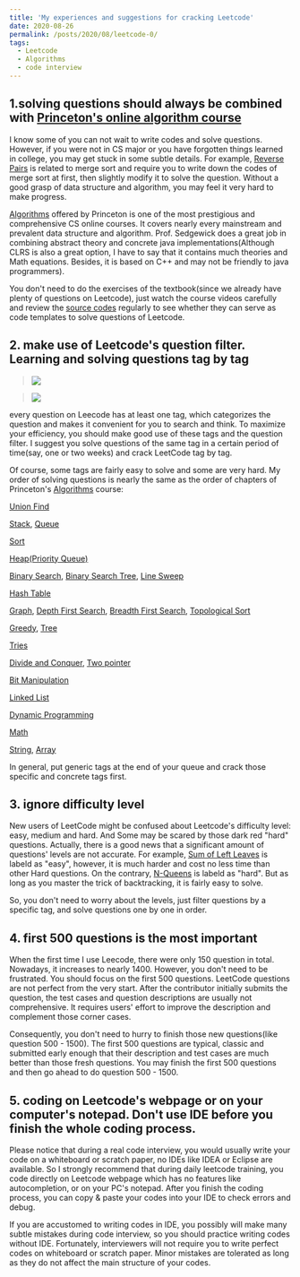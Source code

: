```yaml
---
title: 'My experiences and suggestions for cracking Leetcode'
date: 2020-08-26
permalink: /posts/2020/08/leetcode-0/
tags:
  - Leetcode
  - Algorithms
  - code interview
---
```


## 1.solving questions should always be combined with [Princeton's online algorithm course](https://algs4.cs.princeton.edu/)
I know some of you can not wait to write codes and solve questions. However, if you were not in CS major or 
you have forgotten things learned in college, you may get stuck in some subtle details. For example, [Reverse Pairs](https://leetcode.com/problems/reverse-pairs/) is related to 
merge sort and require you to write down the codes of merge sort at first, then slightly modify it to solve the question. Without a good grasp of 
data structure and algorithm, you may feel it very hard to make progress.

[Algorithms](https://algs4.cs.princeton.edu/) offered by Princeton is one of the most prestigious and comprehensive CS online courses. It covers nearly every mainstream and prevalent data structure and algorithm.
Prof. Sedgewick does a great job in combining abstract theory and concrete java implementations(Although CLRS is also a great option, I have to 
say that it contains much theories and Math equations. Besides, it is based on C++ and may not be friendly to java programmers).

You don't need to do the exercises of the textbook(since we already have plenty of questions on Leetcode), just watch the course videos carefully and review the [source codes](https://algs4.cs.princeton.edu/code) regularly to see whether they can 
serve as code templates to solve questions of Leetcode.

## 2. make use of Leetcode's question filter. Learning and solving questions tag by tag
> ![](https://xiaoluo-whu.github.io/files/images/leetcode_filter.jpg)

> ![](https://xiaoluo-whu.github.io/files/images/leetcode_tag.jpg)

every question on Leecode has at least one tag, which categorizes the question and makes it convenient for you to search and think.
To maximize your efficiency, you should make good use of these tags and the question filter. I suggest you solve questions of the same tag in a certain period of time(say, one or two weeks)
and crack LeetCode tag by tag.

Of course, some tags are fairly easy to solve and some are very hard. My order of solving questions is nearly the same as the order of chapters of Princeton's [Algorithms](https://algs4.cs.princeton.edu/) course:

[Union Find](https://leetcode.com/problemset/algorithms/?topicSlugs=union-find)

[Stack](), [Queue]()

[Sort]()

[Heap(Priority Queue)]()

[Binary Search](), [Binary Search Tree](), [Line Sweep]()

[Hash Table]()

[Graph](), [Depth First Search](), [Breadth First Search](), [Topological Sort]()

[Greedy](), [Tree]()

[Tries]()

[Divide and Conquer](), [Two pointer]()

[Bit Manipulation]()

[Linked List]()

[Dynamic Programming]()

[Math]()

[String](), [Array]()  

In general, put generic tags at the end of your queue and crack those specific and concrete tags first.

## 3. ignore difficulty level
New users of LeetCode might be confused about Leetcode's difficulty level: easy, medium and hard. And Some may be scared by those dark red "hard" questions.
Actually, there is a good news that a significant amount of questions' levels are not accurate. For example, [Sum of Left Leaves](https://leetcode.com/problems/sum-of-left-leaves/) is labeld as "easy",
however, it is much harder and cost no less time than other Hard questions. On the contrary, [N-Queens](https://leetcode.com/problems/n-queens) is labeld as "hard". But as long as you 
master the trick of backtracking, it is fairly easy to solve.

So, you don't need to worry about the levels, just filter questions by a specific tag, and solve questions one by one in order.  

## 4. first 500 questions is the most important
When the first time I use Leecode, there were only 150 question in total. Nowadays, it increases to nearly 1400.
However, you don't need to be frustrated. You should focus on the first 500 questions. 
LeetCode questions are not perfect from the very start. After the contributor initially submits the question, the test cases and question descriptions are usually not 
comprehensive. It requires users' effort to improve the description and complement those corner cases. 

Consequently, you don't need to hurry to finish those new questions(like question 500 - 1500). The first 500 questions are typical, classic and 
submitted early enough that their description and test cases are much better than those fresh questions. 
You may finish the first 500 questions and then go ahead to do question 500 - 1500.

## 5. coding on Leetcode's webpage or on your computer's notepad. Don't use IDE before you finish the whole coding process.
Please notice that during a real code interview, you would usually write your code on a whiteboard or scratch paper, no IDEs like IDEA or Eclipse are available. So I strongly
recommend that during daily leetcode training, you code directly on Leetcode webpage which has no features like autocompletion, or on your PC's notepad. After you finish the coding process,
you can copy & paste your codes into your IDE to check errors and debug.

If you are accustomed to writing codes in IDE, you possibly will make many subtle mistakes during code interview, so you should practice writing codes without IDE. Fortunately, interviewers will not require
you to write perfect codes on whiteboard or scratch paper. Minor mistakes are tolerated as long as they do not affect the main structure of your codes.
